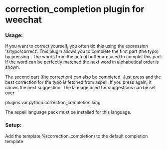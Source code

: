 correction_completion plugin for weechat
========================================

### Usage:
If you want to correct yourself, you often do this using the
expression 's/typo/correct'. This plugin allows you to complete the
first part (the typo) by pressing <Tab>. The words from the actual
buffer are used to complet this part. If the word can be perfectly
matched the next word in alphabetical order is shown.


The second part (the correction) can also be completed. Just press
<Tab> and the best correction for the typo is fetched from aspell.
If you press <Tab> again, it shows the next suggestion. The lanuage
used for suggestions can be set over

  plugins.var.python.correction_completion.lang

The aspell language pack must be installed for this language.

### Setup:
Add the template %(correction_completion) to the default completion template
